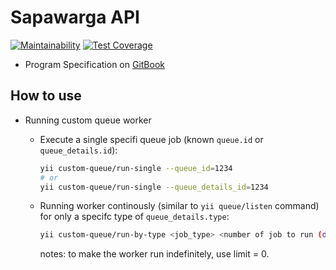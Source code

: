 # Sapawarga API

[![Maintainability](https://api.codeclimate.com/v1/badges/bd503eca20b4d9ddad1e/maintainability)](https://codeclimate.com/github/jabardigitalservice/sapawarga-app/maintainability)
[![Test Coverage](https://api.codeclimate.com/v1/badges/bd503eca20b4d9ddad1e/test_coverage)](https://codeclimate.com/github/jabardigitalservice/sapawarga-app/test_coverage)


- Program Specification on [GitBook](https://jabardigitalservice.gitbook.io/sapawarga)

## How to use

- Running custom queue worker
  - Execute a single specifi queue job (known `queue.id` or `queue_details.id`):

    ```bash
    yii custom-queue/run-single --queue_id=1234 
    # or
    yii custom-queue/run-single --queue_details_id=1234
    ```

  - Running worker continously (similar to `yii queue/listen` command) for only a specifc type of `queue_details.type`:

    ```bash
    yii custom-queue/run-by-type <job_type> <number of job to run (default=1)> <delay in seconds (default=3)>
    ```

    notes: to make the worker run indefinitely, use limit = 0.
